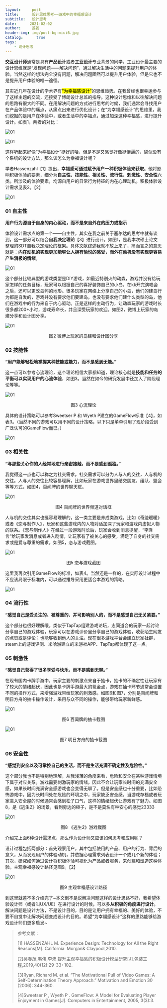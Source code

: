 ```yaml
---
layout:     post
title:      设计思维思考——游戏中的幸福感设计
subtitle:   设计思考
date:      2021-02-02
author:     姜姜
header-img: img/post-bg-miui6.jpg
catalog: 	  true
tags:
    - 设计思考
---
```




**交互设计师**通常是具有**产品设计**或者**工业设计**专业背景的同学，工业设计最主要的设计思维就是“发现问题——解决问题”，通过解决生活中的问题来提升用户的体验。当然这样的想法完全没有问题，解决问题固然可以提升用户体验，但是它也不是提升用户体验的唯一途径。



其实近几年在设计的学术界有<mark>“为幸福感设计”</mark>的思维趋势。在我曾经也很幸运参与了这样主题的交流，还接受了博朗设计总监的指导。这种设计思维和以往解决问题的思路有很大的不同。在用解决问题的方式进行思考的时候，我们通常会寻找用户在产品体验中的痛点，从痛点出来进行优化设计；在“为幸福感设计”的思维里，我们挖掘的是用户在体验中，或者生活中的幸福点，通过加深这种幸福感，进行提升设计。如表1，两者的对比：



![01]({{site.baseurl}}/img-post/202102024/01.png)

![01](202102025/01.png)

这样听起来好像“为幸福设计”挺好的哈，但是不是又感觉好像挺懵逼的，貌似没有个系统的设计方法，那么该怎么为幸福设计呢？



学者Hassenzahl【1】提出，**幸福感可通过赋予用户一种积极体验来获取**。他将影响积极体验的要素，细分为**自主性、技能性、相关性、流行性、刺激性、安全性**六类。所涉及的体验要素，均源自用户的日常行为特征的内在心理动机。积极体验设计需求见表2。【2】

![01](202102025/02.png)

### **01  自主性**

**用户行为源自于自身的内心驱动，而不是来自外在的压力或指示**

体验设计需求点的第一个——自主性，其实在我之前关于塞尔达的思考中就有谈到，这一部分可以结合**自我决定理论**【3】进行设计。如图1，是我本次硕士论文整理的SDT自我决定理论的框架。具体文献综述我就不放上来了，简而言之的意思就是：**内在动机的实现更加能够让人拥有愉悦的感受，而外在动机没有实现更容易产生消极的情绪**。

![01](202102025/03.png)

这个部分比较典型的游戏类型是DIY游戏，如最近特别火的动森，游戏并没有给玩家怎样的任务目标，玩家可以根据自己的喜好装饰自己的小岛，在kk开完演唱会之后，还可以更改岛屿的地形。很多玩家在网络上分享自己的小岛，他们的建岛行为都是自发的，游戏并没有要求他们要建岛，也没有要求他们建什么类型的岛，他们在游戏中的行为来自于内心驱动。正是这样的主动行为，让动森玩家的游戏时长很多都200+小时，游戏寿命长，并且深受玩家的欢迎。如图2，微博上玩家的岛建分享和设计图分享。

![01](202102025/04.jpg)

<center>图2 微博上玩家的岛建和设计图分享</center>

### **02  技能性** 

**“用户能够轻松地掌握某种技能或能力，而不是感到无能。”**

这一点可以参考心流理论，这个理论相信大家都知道，理论核心就是**技能和任务的平衡可以实现用户的心流体验**，如图3。当然在如今的研究发展中还加入了阶段理论等等。

![01](202102025/05.jpg)

<center>图3 心流理论</center>

具体的设计策略可以参考Sweetser P 和 Wyeth P建立的GameFlow标准【4】，如表3。（当然不同的游戏可以用不同的设计策略，以下只是单单引用了现阶段受到广泛认可的GameFlow而已。）

![01](202102025/06.png)

###  **03  相关性**

**“与那些关心你的人经常地进行亲密接触，而不是感到孤独。”**

我觉得这一点也可以称之为社交需求。社交需求可以分为人与人的交往，人与机的交往。人与人的交往比较容易理解，比如玩家在游戏世界里结交朋友，组队、盟会等等方式，如图4，百闻牌的世界聊天框。

![01](202102025/07.png)

<center>图4 百闻牌的世界频道对话框</center>

人与机的交往其实也挺容易理解的，这一类主要是养成类游戏，比如《奇迹暖暖》或者《恋与制作人》，玩家和这些游戏内的人物对话加深了玩家和游戏内虚拟人物的联系。《恋与制作人》在经过一段游戏时长后，玩家会收到消息提醒，“李泽言”给玩家发消息或者进入剧情，让玩家有了被关心的感受，满足了自身的社交需求或是爱与尊重的需求。如图5，恋与游戏截图。

![01](202102025/081.png)

<center>图5 恋与游戏截图</center>

这里我再次引用GameFlow的标准，如表4。当然还是一样的，在实际设计过程中不应该局限于标准内，可以通过推导采用更适合本游戏的策略。

![01](202102025/09.png)

###  **04  流行性** 

**“感觉自己是受关注的、被尊重的、并可影响别人的，而不是感觉自己无关紧要。”**

这个部分也很好理解哦。类似于TapTap组建游戏论坛，志同道合的玩家一起讨论分享自己的游戏体验，玩家可以在游戏评价里分享自己的游戏体验，收获陌生网友的点赞或是评论；也能够收到他人的关注。现在很多游戏平台会建立玩家社群，steam上的游戏评测、米哈游建立的米游社APP、TapTap都体现了这一点。

###  **05  刺激性**

**“感觉自己获得了很多享受与快乐，而不是感到无聊。”**

在现有国内卡牌手游中，玩家主要的刺激点来自于抽卡，抽卡的不确定性让玩家有了较大的情绪起伏，因此也是卡牌手游最大的氪金点，游戏在抽卡环节通常会设置不同的操作方式，来增强游戏带给玩家的刺激感。如图6和图7，分别是百闻牌和明日方舟的抽卡操作设计，采用与众不同的操作，能够带给玩家新鲜感。

![01](202102025/10.png)

<center>图6 百闻牌的抽卡截图</center>

![01](202102025/11.png)

<center>图7 明日方舟的抽卡截图</center>

### **06  安全性** 

**“感觉到安全以及可掌控自己的生活，而不是生活充满不确定性及危险性。”**

这个部分我也不是特别地理解，从我浅薄的角度来看，危险和安全在某种游戏情境下属于对应关系。游戏需要刺激玩家的情绪，因此不会让玩家长时间的充满安全感，如果长时间充满安全感游戏也会变得无聊了。但是安全感也十分重要，比如恐怖游戏中，因为长时间处在危险的环境之中，玩家缺乏安全感，当游戏存档或者玩家进入安全屋的时候通常会感到松了口气，这样的情绪起伏让游戏有了魅力。如图8，是《逃生2》的场景，看到旁边的柜子，是不是莫名有种安心的感觉23333

![01](202102025/12.png)

<center>图8 《逃生2》游戏截图</center>

介绍完上面6种设计需求点，那么作为设计师又应该如何思考和应用呢？



设计过程包括两部分：首先观察用户，其中包括使用的产品、用户的行为、背后的意义，从而发现用户的体验动机，并依据心理需求列表设计一个或几个新的体验；其次，研究如何通过设计将积极体验可视化为产品或者服务，来创建和塑造这种体验。主观幸福感设计路径见图9。【2】

![01](202102025/13.png)

<center>图9  主观幸福感设计路径</center>

到这里就差不多介绍完了~本文倒不是说解决问题这样的设计思路不好，我希望体验设计师（或者叫UX/UE）在进行设计的时候，可以多**从积极的角度进行设计**。解决问题是设计方法，不是设计目的，目的是让用户拥有幸福的、美好的体验，不要不自觉中让解决问题变成设计的目的。希望“为幸福感设计”这样的思路能够给游戏设计师们更多启发~

> 参考文献：
>
> [1] HASSENZAHL M. Experience Design: Technology for All the Right Reasons[M]. California: Morgan& Claypool,2010.
>
> [2]吴春茂,韦伟,李沛.提升主观幸福感的积极设计模型研究[J].包装工程,2019,40(12):29-33+102.
>
> [3]Ryan, Richard M. et al. “The Motivational Pull of Video Games: A Self-Determination Theory Approach.” Motivation and Emotion 30 (2006): 344-360.
>
> [4]Sweetser P , Wyeth P . GameFlow: A Model for Evaluating Player Enjoyment in Games[J]. Computers in Entertainment, 2005, 3(3):3.